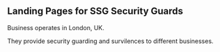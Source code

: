 ## Landing Pages for SSG Security Guards

Business operates in London, UK. 

They provide security guarding and survilences to different businesses.

